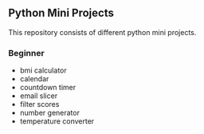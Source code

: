 ## Python Mini Projects

This repository consists of different python mini projects.

### Beginner

- bmi calculator
- calendar
- countdown timer
- email slicer
- filter scores
- number generator
- temperature converter